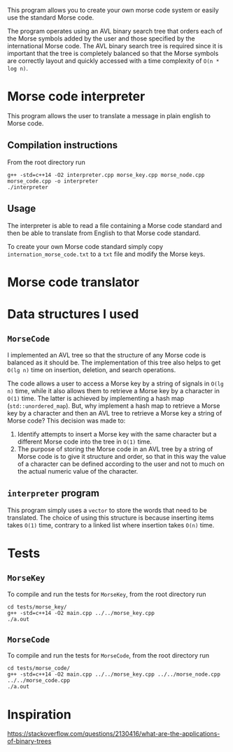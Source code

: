 This program allows you to create your own morse code system or easily use the
standard Morse code.

The program operates using an AVL binary search tree that orders each of the Morse
symbols added by the user and those specified by the international Morse code.
The AVL binary search tree is required since it is important that the tree is
completely balanced so that the Morse symbols are correctly layout and quickly
accessed with a time complexity of `O(n * log n)`.

# Morse code interpreter
This program allows the user to translate a message in plain english to Morse code.

## Compilation instructions
From the root directory run
```
g++ -std=c++14 -O2 interpreter.cpp morse_key.cpp morse_node.cpp morse_code.cpp -o interpreter
./interpreter
```

## Usage
The interpreter is able to read a file containing a Morse code standard and then be 
able to translate from English to that Morse code standard.

To create your own Morse code standard simply copy `internation_morse_code.txt` to
a `txt` file and modify the Morse keys.

# Morse code translator

# Data structures I used
## `MorseCode`
I implemented an AVL tree so that the structure of any Morse code is balanced as it
should be. The implementation of this tree also helps to get `O(lg n)` time on 
insertion, deletion, and search operations.

The code allows a user to access a Morse key by a string of signals in `O(lg n)` time, 
while it also allows them to retrieve a Morse key by a character in `O(1)` time. The 
latter is achieved by implementing a hash map (`std::unordered_map`). But, why 
implement a hash map to retrieve a Morse key by a character and then an AVL tree to
retrieve a Morse key a string of Morse code? This decision was made to:
1. Identify attempts to insert a Morse key with the same character but a different
   Morse code into the tree in `O(1)` time.
2. The purpose of storing the Morse code in an AVL tree by a string of Morse code is 
   to give it structure and order, so that in this way the value of a character can be
   defined according to the user and not to much on the actual numeric value of the 
   character.

## `interpreter` program
This program simply uses a `vector` to store the words that need to be translated. The
choice of using this structure is because inserting items takes `O(1)` time, contrary to
a linked list where insertion takes `O(n)` time.


# Tests
## `MorseKey`
To compile and run the tests for `MorseKey`, from the root directory run
```
cd tests/morse_key/
g++ -std=c++14 -O2 main.cpp ../../morse_key.cpp
./a.out
```

## `MorseCode`
To compile and run the tests for `MorseCode`, from the root directory run
```
cd tests/morse_code/
g++ -std=c++14 -O2 main.cpp ../../morse_key.cpp ../../morse_node.cpp ../../morse_code.cpp
./a.out
```

# Inspiration
https://stackoverflow.com/questions/2130416/what-are-the-applications-of-binary-trees

